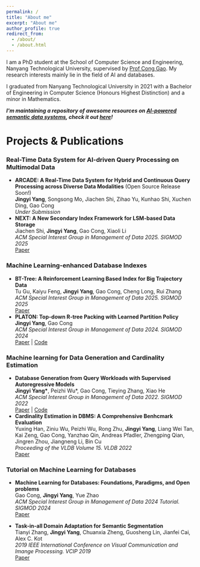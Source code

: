 ```yaml
---
permalink: /
title: "About me"
excerpt: "About me"
author_profile: true
redirect_from: 
  - /about/
  - /about.html
---
```


I am a PhD student at the School of Computer Science and Engineering,  Nanyang Technological University, supervised by [Prof Cong Gao](https://personal.ntu.edu.sg/gaocong/). My research interests mainly lie in the field of AI and databases.

I graduated from Nanyang Technological University in 2021 with a Bachelor of Engineering in Computer Science (Honours Highest Distinction) and a minor in Mathematics.

***I'm maintaining a repository of awesome resources on [AI-powered semantic data systems](https://github.com/Jamesyang2333/awesome-ai-data-system/blob/main/README.md), check it out [here](https://github.com/Jamesyang2333/awesome-ai-data-system/blob/main/README.md)!***

# Projects & Publications
### Real-Time Data System for AI-driven Query Processing on Multimodal Data
* **ARCADE: A Real-Time Data System for Hybrid and Continuous Query Processing across Diverse Data Modalities** (Open Source Release Soon!)  
__Jingyi Yang__, Songsong Mo, Jiachen Shi, Zihao Yu, Kunhao Shi, Xuchen Ding, Gao Cong  
*Under Submission*
* **NEXT: A New Secondary Index Framework for LSM-based Data Storage**  
Jiachen Shi, __Jingyi Yang__, Gao Cong, Xiaoli Li  
*ACM Special Interest Group in Management of Data 2025. SIGMOD 2025*  
[Paper](https://dl.acm.org/doi/10.1145/3725330)

### Machine Learning-enhanced Database Indexes
* **BT-Tree: A Reinforcement Learning Based Index for Big Trajectory Data**  
Tu Gu, Kaiyu Feng, __Jingyi Yang__, Gao Cong, Cheng Long, Rui Zhang  
*ACM Special Interest Group in Management of Data 2025. SIGMOD 2025*  
[Paper](https://dl.acm.org/doi/10.1145/3677130)  
* **PLATON: Top-down R-tree Packing with Learned Partition Policy**  
__Jingyi Yang__, Gao Cong    
*ACM Special Interest Group in Management of Data 2024. SIGMOD 2024*  
[Paper](https://jamesyang2333.github.io/files/PLATON_camera_ready.pdf) | [Code](https://github.com/Jamesyang2333/PLATON)

### Machine learning for Data Generation and Cardinality Estimation
* **Database Generation from Query Workloads with Supervised Autoregressive Models**  
__Jingyi Yang\*__, Peizhi Wu\*, Gao Cong, Tieying Zhang, Xiao He    
*ACM Special Interest Group in Management of Data 2022. SIGMOD 2022*  
[Paper](https://jamesyang2333.github.io/files/SAM_Camera_Ready_v1.pdf) | [Code](https://github.com/Jamesyang2333/SAM)
* **Cardinality Estimation in DBMS: A Comprehensive Benhcmark Evaluation**  
Yuxing Han, Ziniu Wu, Peizhi Wu, Rong Zhu, __Jingyi Yang__, Liang Wei Tan, Kai Zeng, Gao Cong, Yanzhao Qin, Andreas Pfadler, Zhengping Qian, Jingren Zhou, Jiangneng Li, Bin Cu   
*Proceeding of the VLDB Volume 15. VLDB 2022*  
[Paper](https://arxiv.org/pdf/2109.05877.pdf)

### Tutorial on Machine Learning for Databases
* **Machine Learning for Databases: Foundations, Paradigms, and Open problems**  
Gao Cong, __Jingyi Yang__, Yue Zhao  
*ACM Special Interest Group in Management of Data 2024 Tutorial. SIGMOD 2024*  
[Paper](https://dl.acm.org/doi/10.1145/3626246.3654686)

* **Task-in-all Domain Adaptation for Semantic Segmentation**  
Tianyi Zhang, __Jingyi Yang__, Chuanxia Zheng, Guosheng Lin, Jianfei Cai, Alex C. Kot  
*2019 IEEE International Conference on Visual Communication and Imange Processing. VCIP 2019*  
[Paper](https://ieeexplore.ieee.org/document/8965736)
